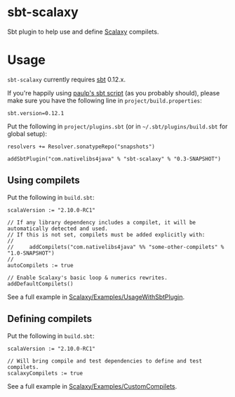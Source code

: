 # sbt-scalaxy

Sbt plugin to help use and define [Scalaxy](http://github.com/ochafik/Scalaxy) compilets.

# Usage

`sbt-scalaxy` currently requires [sbt](http://www.scala-sbt.org/) 0.12.x. 

If you're happily using [paulp's sbt script](https://github.com/paulp/sbt-extras) (as you probably should), please make sure you have the following line in `project/build.properties`:

    sbt.version=0.12.1

Put the following in `project/plugins.sbt` (or in `~/.sbt/plugins/build.sbt` for global setup):

    resolvers += Resolver.sonatypeRepo("snapshots")
    
    addSbtPlugin("com.nativelibs4java" % "sbt-scalaxy" % "0.3-SNAPSHOT")

## Using compilets

Put the following in `build.sbt`:

	scalaVersion := "2.10.0-RC1"

	// If any library dependency includes a compilet, it will be automatically detected and used.
	// If this is not set, compilets must be added explicitly with:
	//
	//     addCompilets("com.nativelibs4java" %% "some-other-compilets" % "1.0-SNAPSHOT")
	//
	autoCompilets := true
	
	// Enable Scalaxy's basic loop & numerics rewrites.
	addDefaultCompilets()
	
See a full example in [Scalaxy/Examples/UsageWithSbtPlugin](https://github.com/ochafik/Scalaxy/tree/master/Examples/UsageWithSbtPlugin).
	
## Defining compilets

Put the following in `build.sbt`:

	scalaVersion := "2.10.0-RC1"

	// Will bring compile and test dependencies to define and test compilets.
	scalaxyCompilets := true
	
See a full example in [Scalaxy/Examples/CustomCompilets](https://github.com/ochafik/Scalaxy/tree/master/Examples/CustomCompilets).

